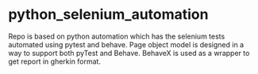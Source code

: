 # python_selenium_automation
Repo is based on python automation which has the selenium tests automated using pytest and behave.
Page object model is designed in a way to support both pyTest and Behave.
BehaveX is used as a wrapper to get report in gherkin format. 
